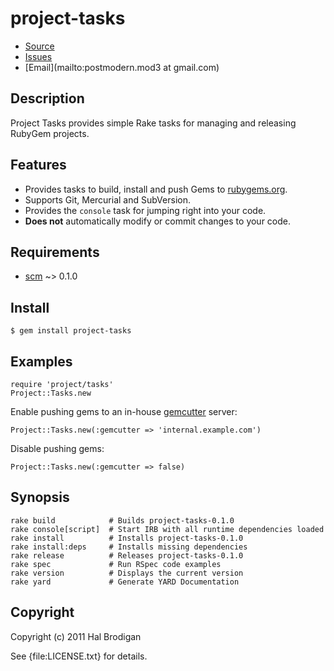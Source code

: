 # project-tasks

* [Source](http://github.com/ruby-ore/project-tasks)
* [Issues](http://github.com/ruby-ore/project-tasks/issues)
* [Email](mailto:postmodern.mod3 at gmail.com)

## Description

Project Tasks provides simple Rake tasks for managing and releasing RubyGem
projects.

## Features

* Provides tasks to build, install and push Gems to
  [rubygems.org](http://rubygems.org/).
* Supports Git, Mercurial and SubVersion.
* Provides the `console` task for jumping right into your code.
* **Does not** automatically modify or commit changes to your code.

## Requirements

* [scm](http://github.com/postmodern/scm) ~> 0.1.0

## Install

    $ gem install project-tasks

## Examples

    require 'project/tasks'
    Project::Tasks.new

Enable pushing gems to an in-house
[gemcutter](http://github.com/rubygems/gemcutter#readme) server:

    Project::Tasks.new(:gemcutter => 'internal.example.com')

Disable pushing gems:

    Project::Tasks.new(:gemcutter => false)

## Synopsis

    rake build            # Builds project-tasks-0.1.0
    rake console[script]  # Start IRB with all runtime dependencies loaded
    rake install          # Installs project-tasks-0.1.0
    rake install:deps     # Installs missing dependencies
    rake release          # Releases project-tasks-0.1.0
    rake spec             # Run RSpec code examples
    rake version          # Displays the current version
    rake yard             # Generate YARD Documentation

## Copyright

Copyright (c) 2011 Hal Brodigan

See {file:LICENSE.txt} for details.
